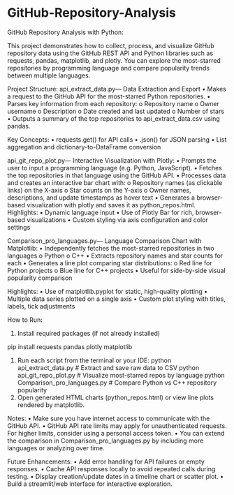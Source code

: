 # GitHub-Repository-Analysis
GitHub Repository Analysis with Python:

This project demonstrates how to collect, process, and visualize GitHub repository data using the GitHub REST API
and Python libraries such as requests, pandas, matplotlib, and plotly.
You can explore the most-starred repositories by programming language and compare popularity trends between multiple languages.

Project Structure:
api_extract_data.py— Data Extraction and Export
•	Makes a request to the GitHub API for the most-starred Python repositories.
•	Parses key information from each repository:
o	Repository name
o	Owner username
o	Description
o	Date created and last updated
o	Number of stars
•	Outputs a summary of the top repositories to api_extract_data.csv using pandas.

Key Concepts:
•	requests.get() for API calls
•	.json() for JSON parsing
•	List aggregation and dictionary-to-DataFrame conversion

api_git_repo_plot.py— Interactive Visualization with Plotly:
•	Prompts the user to input a programming language (e.g. Python, JavaScript).
•	Fetches the top repositories in that language using the GitHub API.
•	Processes data and creates an interactive bar chart with:
o	Repository names (as clickable links) on the X-axis
o	Star counts on the Y-axis
o	Owner names, descriptions, and update timestamps as hover text
•	Generates a browser-based visualization with plotly and saves it as python_repos.html.
Highlights:
•	Dynamic language input
•	Use of Plotly Bar for rich, browser-based visualizations
•	Custom styling via axis configuration and color settings

Comparison_pro_languages.py— Language Comparison Chart with Matplotlib:
•	Independently fetches the most-starred repositories in two languages
o	Python
o	C++
•	Extracts repository names and star counts for each
•	Generates a line plot comparing star distributions:
o	Red line for Python projects
o	Blue line for C++ projects
•	Useful for side-by-side visual popularity comparison

Highlights:
•	Use of matplotlib.pyplot for static, high-quality plotting
•	Multiple data series plotted on a single axis
•	Custom plot styling with titles, labels, tick adjustments

How to Run:
1.	Install required packages (if not already installed)

pip install requests pandas plotly matplotlib 

1.	Run each script from the terminal or your IDE:
python api_extract_data.py # Extract and save raw data to CSV python
api_git_repo_plot.py # Visualize most-starred repos by language python
Comparison_pro_languages.py # Compare Python vs C++ repository popularity 
1.	Open generated HTML charts (python_repos.html) or view line plots rendered by matplotlib.

Notes:
•	Make sure you have internet access to communicate with the GitHub API.
•	GitHub API rate limits may apply for unauthenticated requests. For higher limits, consider using a personal access token.
•	You can extend the comparison in Comparison_pro_languages.py by including more languages or analyzing over time.

Future Enhancements:
•	Add error handling for API failures or empty responses.
•	Cache API responses locally to avoid repeated calls during testing.
•	Display creation/update dates in a timeline chart or scatter plot.
•	Build a streamlit/web interface for interactive exploration.
